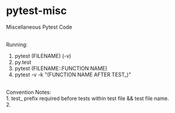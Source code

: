 # pytest-misc
Miscellaneous Pytest Code<br><br>

Running:<br>
1. pytest (FILENAME) (-v)<br>
2. py.test<br>
3. pytest (FILENAME::FUNCTION NAME)<br>
4. pytest -v -k "(FUNCTION NAME AFTER TEST_)"<br>

<br>
Convention Notes:<br>
1. test_ prefix required before tests within test file && test file name.<br>
2.